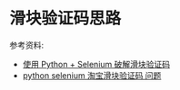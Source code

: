 # 滑块验证码思路

参考资料:

* [使用 Python + Selenium 破解滑块验证码](https://www.aneasystone.com/archives/2018/03/python-selenium-geetest-crack.html) 
* [python selenium 淘宝滑块验证码 问题](https://www.jianshu.com/p/afdabf486b54)

 
